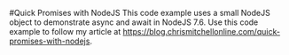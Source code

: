 #Quick Promises with NodeJS
This code example uses a small NodeJS object to demonstrate async and await in NodeJS 7.6. Use this code example to follow my article at https://blog.chrismitchellonline.com/quick-promises-with-nodejs.